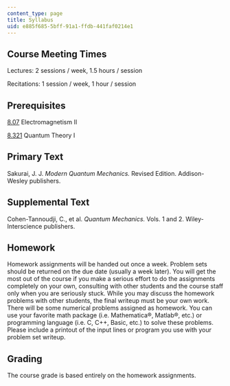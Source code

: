 ```yaml
---
content_type: page
title: Syllabus
uid: e885f685-5bff-91a1-ffdb-441faf0214e1
---
```


Course Meeting Times
--------------------

Lectures: 2 sessions / week, 1.5 hours / session

Recitations: 1 session / week, 1 hour / session

Prerequisites
-------------

[8.07](/courses/8-07-electromagnetism-ii-fall-2012/) Electromagnetism II

[8.321](/courses/8-321-quantum-theory-i-fall-2002) Quantum Theory I

Primary Text
------------

Sakurai, J. J. _Modern Quantum Mechanics._ Revised Edition. Addison-Wesley publishers.

Supplemental Text
-----------------

Cohen-Tannoudji, C., et al. _Quantum Mechanics._ Vols. 1 and 2. Wiley-Interscience publishers.

Homework
--------

Homework assignments will be handed out once a week. Problem sets should be returned on the due date (usually a week later). You will get the most out of the course if you make a serious effort to do the assignments completely on your own, consulting with other students and the course staff only when you are seriously stuck. While you may discuss the homework problems with other students, the final writeup must be your own work. There will be some numerical problems assigned as homework. You can use your favorite math package (i.e. Mathematica®, Matlab®, etc.) or programming language (i.e. C, C++, Basic, etc.) to solve these problems. Please include a printout of the input lines or program you use with your problem set writeup.

Grading
-------

The course grade is based entirely on the homework assignments.